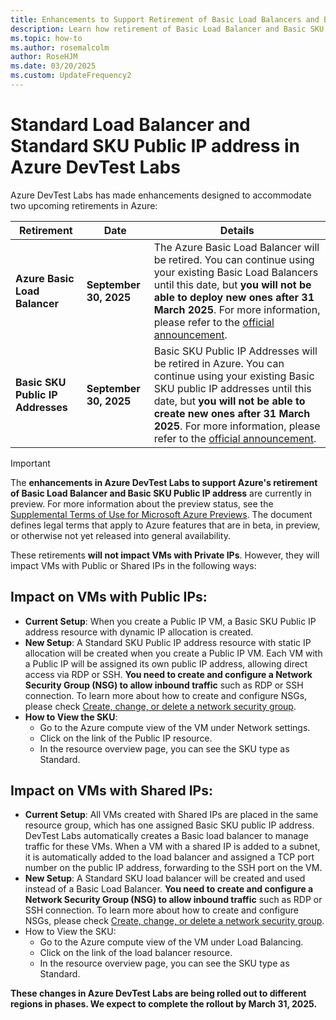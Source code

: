 ```yaml
---
title: Enhancements to Support Retirement of Basic Load Balancers and Basic SKU Public IP addresses in Azure
description: Learn how retirement of Basic Load Balancer and Basic SKU Public IP address in Azure will impact VMs provisioned in Azure DevTest Labs.
ms.topic: how-to
ms.author: rosemalcolm
author: RoseHJM
ms.date: 03/20/2025
ms.custom: UpdateFrequency2
---
```


# Standard Load Balancer and Standard SKU Public IP address in Azure DevTest Labs

Azure DevTest Labs has made enhancements designed to accommodate two upcoming retirements in Azure:

   |Retirement|Date|Details|
   |---|---|---|
   |**Azure Basic Load Balancer**|**September 30, 2025**|The Azure Basic Load Balancer will be retired. You can continue using your existing Basic Load Balancers until this date, but **you will not be able to deploy new ones after 31 March 2025**. For more information, please refer to the [official announcement](https://azure.microsoft.com/updates?id=azure-basic-load-balancer-will-be-retired-on-30-september-2025-upgrade-to-standard-load-balancer).|
   |**Basic SKU Public IP Addresses**|**September 30, 2025**|Basic SKU Public IP Addresses will be retired in Azure. You can continue using your existing Basic SKU public IP addresses until this date, but **you will not be able to create new ones after 31 March 2025**. For more information, please refer to the [official announcement](https://azure.microsoft.com/updates?id=upgrade-to-standard-sku-public-ip-addresses-in-azure-by-30-september-2025-basic-sku-will-be-retired).|

> [!IMPORTANT]
> The **enhancements in Azure DevTest Labs to support Azure's retirement of Basic Load Balancer and Basic SKU Public IP address** are currently in preview. For more information about the preview status, see the [Supplemental Terms of Use for Microsoft Azure Previews](https://azure.microsoft.com/support/legal/preview-supplemental-terms/). The document defines legal terms that apply to Azure features that are in beta, in preview, or otherwise not yet released into general availability.

These retirements **will not impact VMs with Private IPs**. However, they will impact VMs with Public or Shared IPs in the following ways:

## Impact on VMs with Public IPs:
- **Current Setup**: When you create a Public IP VM, a Basic SKU Public IP address resource with dynamic IP allocation is created.
- **New Setup**: A Standard SKU Public IP address resource with static IP allocation will be created when you create a Public IP VM. Each VM with a Public IP will be assigned its own public IP address, allowing direct access via RDP or SSH. **You need to create and configure a Network Security Group (NSG) to allow inbound traffic** such as RDP or SSH connection. To learn more about how to create and configure NSGs, please check [Create, change, or delete a network security group](../virtual-network/manage-network-security-group.md?tabs=network-security-group-portal).
- **How to View the SKU**:
    - Go to the Azure compute view of the VM under Network settings.
    - Click on the link of the Public IP resource.
    - In the resource overview page, you can see the SKU type as Standard.

## Impact on VMs with Shared IPs:
- **Current Setup**: All VMs created with Shared IPs are placed in the same resource group, which has one assigned Basic SKU public IP address. DevTest Labs automatically creates a Basic load balancer to manage traffic for these VMs. When a VM with a shared IP is added to a subnet, it is automatically added to the load balancer and assigned a TCP port number on the public IP address, forwarding to the SSH port on the VM.
- **New Setup**: A Standard SKU load balancer will be created and used instead of a Basic Load Balancer. **You need to create and configure a Network Security Group (NSG) to allow inbound traffic** such as RDP or SSH connection. To learn more about how to create and configure NSGs, please check [Create, change, or delete a network security group](../virtual-network/manage-network-security-group.md?tabs=network-security-group-portal).
- How to View the SKU:
    - Go to the Azure compute view of the VM under Load Balancing.
    - Click on the link of the load balancer resource.
    - In the resource overview page, you can see the SKU type as Standard.

**These changes in Azure DevTest Labs are being rolled out to different regions in phases. We expect to complete the rollout by March 31, 2025.**